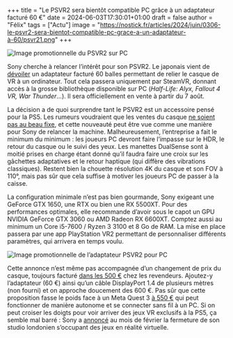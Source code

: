 +++
title = "Le PSVR2 sera bientôt compatible PC grâce à un adaptateur facturé 60 €"
date = 2024-06-03T17:30:01+01:00
draft = false
author = "Félix"
tags = ["Actu"]
image = "https://nostick.fr/articles/2024/juin/0306-le-psvr2-sera-bientot-compatible-pc-grace-a-un-adaptateur-à-60/psvr21.png"
+++ 

![Image promotionnelle du PSVR2 sur PC](psvr21.png "Notez que Sony met en avant Half Life : Alyx, exactement comme Valve avec son Index en 2019.")

Sony cherche à relancer l’intérêt pour son PSVR2. Le japonais vient de [dévoiler](https://blog.fr.playstation.com/2024/06/03/a-partir-du-7-aout-les-joueurs-playstation-vr2-auront-acces-aux-jeux-sur-pc-grace-a-un-adaptateur/) un adaptateur facturé 60 balles permettant de relier le casque de VR à un ordinateur. Tout cela passera uniquement par SteamVR, donnant accès à la grosse bibliothèque disponible sur PC (*Half-Life: Alyx, Fallout 4 VR, War Thunder*…). Il sera officiellement en vente à partir du 7 août.

La décision a de quoi surprendre tant le PSVR2 est un accessoire pensé pour la PS5. Les rumeurs voudraient que les ventes du casque [ne soient pas au beau fixe](https://nostick.fr/articles/2024/mars/1903_psvr2/), et cette nouveauté peut être vue comme une manière pour Sony de relancer la machine. Malheureusement, l’entreprise a fait le minimum du minimum : les joueurs PC devront faire l’impasse sur le HDR, le retour du casque ou le suivi des yeux. Les manettes DualSense sont à moitié prises en charge étant donné qu’il faudra faire une croix sur les gâchettes adaptatives et le retour haptique (qui diffère des vibrations classiques). Restent bien la chouette résolution 4K du casque et son FOV à 110°, mais pas sûr que cela suffise à motiver les joueurs PC de passer à la caisse.

La configuration minimale n’est pas bien gourmande, Sony exigeant une GeForce GTX 1650, une RTX ou bien une RX 5500XT. Pour des performances optimales, elle recommande d’avoir sous le capot un GPU NVIDIA GeForce GTX 3060 ou AMD Radeon RX 6600XT. Comptez aussi au minimum un Core i5-7600 / Ryzen 3 3100 et 8 Go de RAM. La mise en place passera par une app PlayStation VR2 permettant de personnaliser différents paramètres, qui arrivera en temps voulu.

![Image promotionnelle de l’adaptateur PSVR2 pour PC](PSVR23.png)

Cette annonce n’est même pas accompagnée d’un changement de prix du casque, toujours facturé [dans les 500 €](https://www.boulanger.com/c/casque-realite-virtuelle/caracteristiques_generales_____compatible_avec~ps5#tr=psvr2) chez les revendeurs. Ajoutez-y l’adaptateur (60 €) ainsi qu’un câble DisplayPort 1.4 de plusieurs mètres (non fourni) et on approche doucement des 600 €. Pas sûr que cette proposition fasse le poids face à un Meta Quest 3 [à 550 €](https://www.amazon.fr/Meta-Quest-128Gb-révolutionnaire-spectaculaires/dp/B0C7W12RN2/) qui peut fonctionner de manière autonome et se connecter sans fil à un PC. Si on peut croiser les doigts pour voir arriver des jeux VR exclusifs à la PS5, ça semble mal barré : Sony a [annoncé](https://sonyinteractive.com/en/news/blog/difficult-news-about-our-workforce/?sf271923331=1) au mois de février la fermeture de son studio londonien s’occupant des jeux en réalité virtuelle.